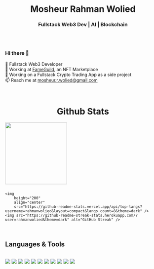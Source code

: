 <style>
	.score-and-lang {
		display: grid;
		gap: 10px;
	}
</style>

<h1 align="center">Mosheur Rahman Wolied</h1>
<h3 align="center">Fullstack Web3 Dev | AI | Blockchain</h3>
<br />
<br />

### Hi there 👋 <br />
🌱 Fullstack Web3 Developer <br />
💼 Working at <a href="https://www.fameguild.com">FameGuild</a>, an NFT Marketplace <br />
🔭 Working on a Fullstack Crypto Trading App as a side project<br />
📫 Reach me at mosheur.r.wolied@gmail.com <br />

<br />

<h1 align="center">Github Stats</h1>

<div class="score-and-lang">
	<img height="200" align="center" src="https://github-readme-stats.vercel.app/api?username=rahmanwolied&theme=dark" />

	<img
		height="200"
		align="center"
		src="https://github-readme-stats.vercel.app/api/top-langs?username=rahmanwolied&layout=compact&langs_count=8&theme=dark" />
	<img src="https://github-readme-streak-stats.herokuapp.com/?user=rahmanwolied&theme=dark" alt="GitHub Streak" />
</div>

<div align="center" class="streak"></div>

<br />

<h2>Languages & Tools</h2>

<br />
<div align="center" style="display: flex; gap: 5px">
	<img src="https://img.shields.io/badge/-Python-121212?style=for-the-badge&logo=python&logoColor=FFFFFF" />
	<img src="https://img.shields.io/badge/-C%20&%20C++-121212?style=for-the-badge&logo=c%2B%2B&logoColor=ffffff" />
	<img src="https://img.shields.io/badge/HTML5-121212?style=for-the-badge&logo=html5&logoColor=white" />
	<img src="https://img.shields.io/badge/CSS3-121212?style=for-the-badge&logo=css3&logoColor=white" />
	<img src="https://img.shields.io/badge/Javascript-121212.svg?&style=for-the-badge&logo=javascript&logoColor=white" />
	<img src="https://img.shields.io/badge/React-121212?style=for-the-badge&logo=react&logoColor=61DAFB" />
	<img src="https://img.shields.io/badge/React_Router-121212?style=for-the-badge&logo=react-router&logoColor=white" />
	<img src="https://img.shields.io/badge/Tailwind_CSS-121212?style=for-the-badge&logo=tailwind-css&logoColor=white" />
	<img src="https://img.shields.io/badge/Node.js-121212?style=for-the-badge&logo=node.js&logoColor=white" />
	<img src="https://img.shields.io/badge/-MongoDB-121212?style=for-the-badge&logo=mongodb&logoColor=FFFFFF" />
	<img src="https://img.shields.io/badge/-MySQL-121212?style=for-the-badge&logo=mysql&logoColor=FFFFFF" />
</div>
